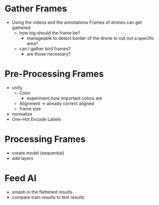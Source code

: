 # Gather Frames

- Using the videos and the annotations Frames of drones can get gathered
  - how big should the frame be?
    - manageable to detect border of the drone to cut out a specific area?
  - can I gather bird frames?
    - are those necessary?

# Pre-Processing Frames

- unify
  - Color
    - experiment how important colors are
  - Alignment -> already correct aligned
  - frame size
- normalize
- One-Hot Encode Labels

# Processing Frames

- create model (sequential)
- add layers


# Feed AI 

- smash in the flattened results
- compare train results to test results